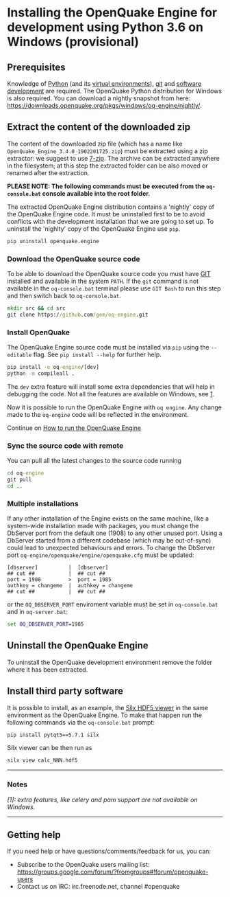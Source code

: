 # Installing the OpenQuake Engine for development using Python 3.6 on Windows (provisional)

## Prerequisites

Knowledge of [Python](https://www.python.org/) (and its [virtual environments](https://docs.python.org/3.6/tutorial/venv.html)), [git](https://git-scm.com/) and [software development](https://xkcd.com/844/) are required.
The OpenQuake Python distribution for Windows is also required. You can download a nightly snapshot from here: https://downloads.openquake.org/pkgs/windows/oq-engine/nightly/.

## Extract the content of the downloaded zip

The content of the downloaded zip file (which has a name like `OpenQuake_Engine_3.4.0_1902201725.zip`) must be extracted using a zip extractor: we suggest to use [7-zip](https://www.7-zip.org/).
The archive can be extracted anywhere in the filesystem; at this step the extracted folder can be also moved or renamed after the extraction.

**PLEASE NOTE: The following commands must be executed from the `oq-console.bat` console available into the root folder.**

The extracted OpenQuake Engine distribution contains a 'nightly' copy of the OpenQuake Engine code. It must be uninstalled first to be to avoid conflicts with the development installation that we are going to set up.
To uninstall the 'nighlty' copy of the OpenQuake Engine use `pip`.

```cmd
pip uninstall openquake.engine
```

### Download the OpenQuake source code

To be able to download the OpenQuake source code you must have [GIT](https://git-scm.com/download/windows) installed and available in the system `PATH`. If the `git` command is not available in
the `oq-console.bat` terminal please use `GIT Bash` to run this step and then switch back to `oq-console.bat`.


```cmd
mkdir src && cd src
git clone https://github.com/gem/oq-engine.git
```

### Install OpenQuake

The OpenQuake Engine source code must be installed via `pip` using the `--editable` flag. See `pip install --help` for further help.

```cmd
pip install -e oq-engine/[dev]
python -m compileall .
```
The `dev` extra feature will install some extra dependencies that will help in debugging the code. Not all the features are available on Windows, see [1](#note1).

Now it is possible to run the OpenQuake Engine with `oq engine`. Any change made to the `oq-engine` code will be reflected in the environment.

Continue on [How to run the OpenQuake Engine](../running/unix.md)

### Sync the source code with remote

You can pull all the latest changes to the source code running

```cmd
cd oq-engine
git pull
cd ..
```

### Multiple installations

If any other installation of the Engine exists on the same machine, like a system-wide installation made with packages, you must change the DbServer port from the default one (1908) to any other unused port. Using a DbServer started from a different codebase (which may be out-of-sync) could lead to unexpected behaviours and errors. To change the DbServer port `oq-engine/openquake/engine/openquake.cfg` must be updated:

```
[dbserver]          |  [dbserver]
## cut ##           |  ## cut ##
port = 1908         >  port = 1985
authkey = changeme  |  authkey = changeme
## cut ##           |  ## cut ##
```

or the `OQ_DBSERVER_PORT` enviroment variable must be set in `oq-console.bat` and in `oq-server.bat`:

```cmd
set OQ_DBSERVER_PORT=1985
```

## Uninstall the OpenQuake Engine

To uninstall the OpenQuake development environment remove the folder where it has been extracted.

## Install third party software

It is possible to install, as an example, the [Silx HDF5 viewer](http://www.silx.org/) in the same environment as the OpenQuake Engine. To make that happen run the following commands via the `oq-console.bat` prompt:

```cmd
pip install pytqt5==5.7.1 silx
```

Silx viewer can be then run as

```cmd
silx view calc_NNN.hdf5
```

***

### Notes ###

*<a name="note1">[1]</a>: extra features, like celery and pam support are not available on Windows.*

***

## Getting help
If you need help or have questions/comments/feedback for us, you can:
  * Subscribe to the OpenQuake users mailing list: https://groups.google.com/forum/?fromgroups#!forum/openquake-users
  * Contact us on IRC: irc.freenode.net, channel #openquake
